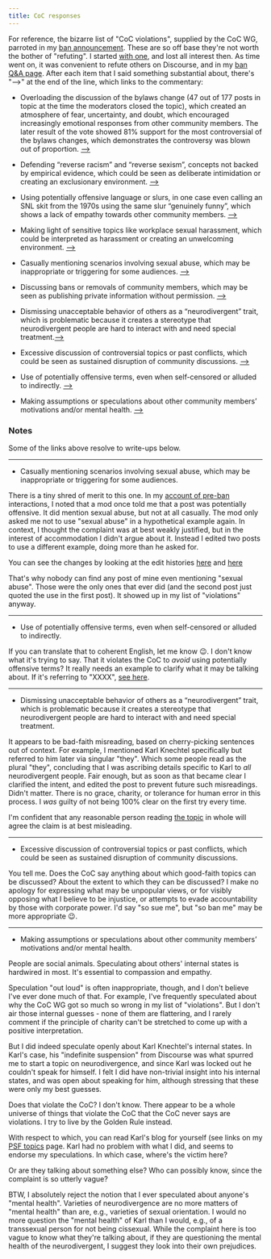 ```yaml
---
title: CoC responses
---
```


For reference, the bizarre list of "CoC violations", supplied by the CoC WG, parroted in my [ban announcement](https://discuss.python.org/t/three-month-suspension-for-a-core-developer/60250). These are so off base they're not worth the bother of "refuting". I started [with one](silly), and lost all interest then. As time went on, it was convenient to refute others on Discourse, and in my [ban Q&A page](ban_qa). After each item that I said something substantial about, there's "&#x27F6;" at the end of the line, which links to the commentary:

- Overloading the discussion of the bylaws change (47 out of 177 posts in topic at the time the moderators closed the topic), which created an atmosphere of fear, uncertainty, and doubt, which encouraged increasingly emotional responses from other community members. The later result of the vote showed 81% support for the most controversial of the bylaws changes, which demonstrates the controversy was blown out of proportion. [&#x27F6;](https://discuss.python.org/t/shedding-light-on-a-three-month-suspension/66337/79)

- Defending “reverse racism” and “reverse sexism”, concepts not backed by empirical evidence, which could be seen as deliberate intimidation or creating an exclusionary environment. [&#x27F6;](silly)

- Using potentially offensive language or slurs, in one case even calling an SNL skit from the 1970s using the same slur “genuinely funny”, which shows a lack of empathy towards other community members. [&#x27F6;](ban_qa#crimeSNL)

- Making light of sensitive topics like workplace sexual harassment, which could be interpreted as harassment or creating an unwelcoming environment. [&#x27F6;](ban_qa#crimeSH)

- Casually mentioning scenarios involving sexual abuse, which may be inappropriate or triggering for some audiences. [&#x27F6;](#crimeSA)

- Discussing bans or removals of community members, which may be seen as publishing private information without permission. [&#x27F6;](ban_qa#crimeAnon)

- Dismissing unacceptable behavior of others as a “neurodivergent” trait, which is problematic because it creates a stereotype that neurodivergent people are hard to interact with and need special treatment.[&#x27F6;](#crimeNeuro) 

- Excessive discussion of controversial topics or past conflicts, which could be seen as sustained disruption of community discussions. [&#x27F6;](#crimeExxcess)

- Use of potentially offensive terms, even when self-censored or alluded to indirectly. [&#x27F6;](#crimeAllude)

- Making assumptions or speculations about other community members’ motivations and/or mental health. [&#x27F6;](#crimeSpec)

### Notes
Some of the links above resolve to write-ups below.

---
<a id="crimeSA"></a>
- Casually mentioning scenarios involving sexual abuse, which may be inappropriate or triggering for some audiences.

There is a tiny shred of merit to this one. In my [account of pre-ban](ban) interactions, I noted that a mod once told me that a post was potentially offensive. It did mention sexual abuse, but not at all casually. The mod only asked me not to use "sexual abuse" in a hypothetical example again. In context, I thought the complaint was at best weakly justified, but in the interest of accommodation I didn't argue about it. Instead I edited two posts to use a different example, doing more than he asked for.

You can see the changes by looking at the edit histories [here](https://discuss.python.org/t/considerations-around-legal-advice/56781/14) and [here](https://discuss.python.org/t/considerations-around-legal-advice/56781/16)

That's why nobody can find any post of mine even mentioning "sexual abuse". Those were the only ones that ever did (and the second post just quoted the use in the first post). It showed up in my list of "violations" anyway.

---
<a id="crimeAllude"></a>
- Use of potentially offensive terms, even when self-censored or alluded to indirectly.

If you can translate that to coherent English, let me know :wink:. I don't know what it's trying to say. That it violates the CoC to _avoid_ using potentially offensive terms? It really needs an example to clarify what it may be talking about. If it's referring to "XXXX", [see here](xxxx).

---
<a id="crimeNeuro"></a>
- Dismissing unacceptable behavior of others as a “neurodivergent” trait, which is problematic because it creates a stereotype that neurodivergent people are hard to interact with and need special treatment.

It appears to be bad-faith misreading, based on cherry-picking sentences out of context. For example, I mentioned Karl Knechtel specifically but referred to him later via singular "they". Which some people read as the plural "they", concluding that I was ascribing details specific to Karl to _all_ neurodivergent people. Fair enough, but as soon as that became clear I clarified the intent, and edited the post to prevent future such misreadings. Didn't matter. There is no grace, charity, or tolerance for human error in this process. I _was_ guilty of not being 100% clear on the first try every time.

I'm confident that any reasonable person reading [the topic](https://discuss.python.org/t/how-can-we-better-support-neurodivergent-newcomers-to-the-community/58724) in whole will agree the claim is at best misleading.

---
<a id="crimeExxcess"></a>
- Excessive discussion of controversial topics or past conflicts, which could be seen as sustained disruption of community discussions.

You tell me. Does the CoC say anything about which good-faith topics can be discussed? About the extent to which they can be discussed? I make no apology for expressing what may be unpopular views, or for visibly opposing what I believe to be injustice, or attempts to evade accountability by those with corporate power. I'd say "so sue me", but "so ban me" may be more appropriate :wink:.

---
<a id="crimeSpec"></a>
- Making assumptions or speculations about other community members’ motivations and/or mental health.

People are social animals. Speculating about others' internal states is hardwired in most. It's essential to compassion and empathy.

Speculation "out loud" is often inappropriate, though, and I don't believe I've ever done much of that. For example, I've frequently speculated about why the CoC WG got so much so wrong in my list of "violations". But I don't air those internal guesses - none of them are flattering, and I rarely comment if the principle of charity can't be stretched to come up with a positive interpretation.

But I did indeed speculate openly about Karl Knechtel's internal states. In Karl's case, his "indefinite suspension" from Discourse was what spurred me to start a topic on neurodivergence, and since Karl was locked out he couldn't speak for himself. I felt I did have non-trivial insight into his internal states, and was open about speaking for him, although stressing that these were only my best guesses.

Does that violate the CoC? I don't know. There appear to be a whole universe of things that violate the CoC that the CoC never says are violations. I try to live by the Golden Rule instead.

With respect to which, you can read Karl's blog for yourself (see links on my [PSF topics](../psf) page. Karl had no problem with what I did, and seems to endorse my speculations. In which case, where's the victim here?

Or are they talking about something else? Who can possibly know, since the complaint is so utterly vague?

BTW, I absolutely reject the notion that I ever speculated about anyone's "mental health". Varieties of neurodivergence are no more matters of "mental health" than are, e.g., varieties of sexual orientation. I would no more question the "mental health" of Karl than I would, e.g., of a transsexual person for not being  cissexual. While the complaint here is too vague to know what they're talking about, if they are questioning the mental health of the neurodivergent, I suggest they look into their own prejudices.
